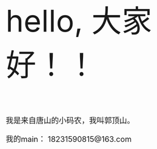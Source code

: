 <p style='font-size: 80px'>hello, 大家好！！</p>
<p style='font-size: 20px'>我是来自唐山的小码农，我叫郭顶山。</p>
<p style='font-size: 20px'>我的main： 18231590815@163.com</p>
